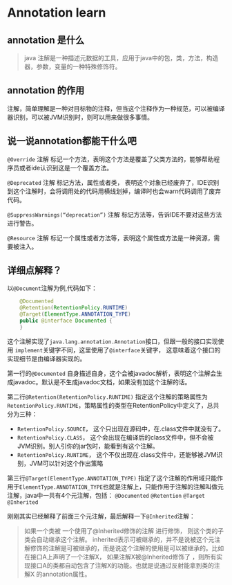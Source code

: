 # Annotation learn

## annotation 是什么

> java 注解是一种描述元数据的工具，应用于java中的包，类，方法，构造器，参数，变量的一种特殊修饰符。

## annotation 的作用

注解，简单理解是一种对目标物的注释，但当这个注释作为一种规范，可以被编译器识别，可以被JVM识别时，则可以用来做很多事情。

## 说一说annotation都能干什么吧

`@Override` 注解 标记一个方法，表明这个方法是覆盖了父类方法的，能够帮助程序员或者ide认识到这是一个覆盖方法。

`@Deprecated` 注解 标记方法，属性或者类， 表明这个对象已经废弃了，IDE识别到这个注解时，会将调用处的代码用横线划掉，编译时也会warn代码调用了废弃代码。

`@SuppressWarnings(“deprecation”)` 注解 标记方法等，告诉IDE不要对这些方法进行警告。

`@Resource` 注解 标记一个属性或者方法等，表明这个属性或方法是一种资源，需要被注入。

## 详细点解释？
以`@Document`注解为例,代码如下：
```java
    @Documented
    @Retention(RetentionPolicy.RUNTIME)
    @Target(ElementType.ANNOTATION_TYPE)
    public @interface Documented {
    }
```
这个注解实现了`java.lang.annotation.Annotation`接口，但跟一般的接口实现使用 `implement`关键字不同，这里使用了`@interface`关键字，
这意味着这个接口的实现细节是由编译器实现的。

第一行的`@Documented` 自身描述自身，这个会被javadoc解析，表明这个注解会生成javadoc。默认是不生成javadoc文档，如果没有加这个注解的话。

第二行`@Retention(RetentionPolicy.RUNTIME)` 指定这个注解的策略属性为`RetentionPolicy.RUNTIME`，策略属性的类型在RetentionPolicy中定义了，总共分为三种：
- `RetentionPolicy.SOURCE`， 这个只出现在源码中，在.class文件中就没有了。
- `RetentionPolicy.CLASS`， 这个会出现在编译后的class文件中，但不会被JVM识别。别人引你的jar包时，能看到有这个注解。
- `RetentionPolicy.RUNTIME`， 这个不仅出现在.class文件中，还能够被JVM识别，JVM可以针对这个作出策略

第三行`@Target(ElementType.ANNOTATION_TYPE)` 指定了这个注解的作用域只能作用于`ElementType.ANNOTATION_TYPE`也就是注解上，只能作用于注解的注解叫做元注解，java中一共有4个元注解，包括：
`@Documented`
`@Retention` 
`@Target`
`@Inherited`

刚刚其实已经解释了前面三个元注解，最后解释一下`@Inherited`注解：
> 如果一个类被 一个使用了@Inherited修饰的注解 进行修饰， 则这个类的子类会自动继承这个注解。
inherited表示可被继承的，并不是说被这个元注解修饰的注解是可被继承的，而是说这个注解的使用是可以被继承的。比如在接口A上声明了一个注解X， 如果注解X被@Inherited修饰了
，则所有实现接口A的类都自动包含了注解X的功能。也就是说通过反射能拿到类的注解X 的annotation属性。




  




